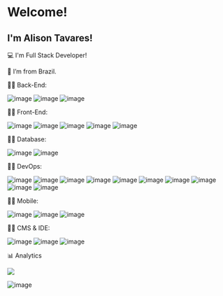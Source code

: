 # Welcome!

## I'm Alison Tavares!

:computer: I'm Full Stack Developer!

:house_with_garden: I’m from Brazil.

👨‍💻 Back-End:

![image](https://img.shields.io/badge/PHP-777BB4?style=for-the-badge&logo=php&logoColor=white) ![image](https://img.shields.io/badge/Node.js-339933?style=for-the-badge&logo=nodedotjs&logoColor=white) ![image](https://img.shields.io/badge/Python-FFD43B?style=for-the-badge&logo=python&logoColor=darkgreen)

👨‍💻 Front-End:

![image](https://img.shields.io/badge/HTML5-E34F26?style=for-the-badge&logo=html5&logoColor=white) ![image](https://img.shields.io/badge/CSS3-1572B6?style=for-the-badge&logo=css3&logoColor=white) ![image](https://img.shields.io/badge/JavaScript-323330?style=for-the-badge&logo=javascript&logoColor=F7DF1E) ![image](https://img.shields.io/badge/Bootstrap-563D7C?style=for-the-badge&logo=bootstrap&logoColor=white) ![image](https://img.shields.io/badge/jQuery-0769AD?style=for-the-badge&logo=jquery&logoColor=white)


👨‍💻 Database:

![image](https://img.shields.io/badge/MySQL-00000F?style=for-the-badge&logo=mysql&logoColor=white) ![image](https://img.shields.io/badge/MariaDB-003545?style=for-the-badge&logo=mariadb&logoColor=white)


👨‍💻 DevOps:

![image](https://img.shields.io/badge/Docker-2CA5E0?style=for-the-badge&logo=docker&logoColor=white) ![image](https://img.shields.io/badge/Git-F05032?style=for-the-badge&logo=git&logoColor=white) ![image](https://img.shields.io/badge/Nginx-009639?style=for-the-badge&logo=nginx&logoColor=white) ![image](https://img.shields.io/badge/Xampp-F37623?style=for-the-badge&logo=xampp&logoColor=white) ![image](https://img.shields.io/badge/Tor_Browser-7D4698?style=for-the-badge&logo=Tor-Browser&logoColor=white) ![image](https://img.shields.io/badge/Linux-FCC624?style=for-the-badge&logo=linux&logoColor=black)  ![image](https://img.shields.io/badge/Kali_Linux-557C94?style=for-the-badge&logo=kali-linux&logoColor=white) ![image](https://img.shields.io/badge/Ubuntu-E95420?style=for-the-badge&logo=ubuntu&logoColor=white) ![image](https://img.shields.io/badge/Debian-A81D33?style=for-the-badge&logo=debian&logoColor=white) ![image](https://img.shields.io/badge/Red%20Hat-EE0000?style=for-the-badge&logo=redhat&logoColor=white)


👨‍💻 Mobile:

![image](https://img.shields.io/badge/React_Native-20232A?style=for-the-badge&logo=react&logoColor=61DAFB) ![image](https://img.shields.io/badge/Expo-1B1F23?style=for-the-badge&logo=expo&logoColor=white) ![image](https://img.shields.io/badge/Android-3DDC84?style=for-the-badge&logo=android&logoColor=white)


👨‍💻 CMS & IDE:

![image](https://img.shields.io/badge/Wordpress-21759B?style=for-the-badge&logo=wordpress&logoColor=white)  ![image](https://img.shields.io/badge/Drupal-0678BE?style=for-the-badge&logo=drupal&logoColor=white) ![image](https://img.shields.io/badge/Visual_Studio_Code-0078D4?style=for-the-badge&logo=visual%20studio%20code&logoColor=white) 


📊 Analytics 

<img src="https://github-readme-stats.vercel.app/api/top-langs/?username=alisonbjjk"/>


![image](https://github.com/hyuko21/hyuko21/raw/output/github-contribution-grid-snake.svg)
